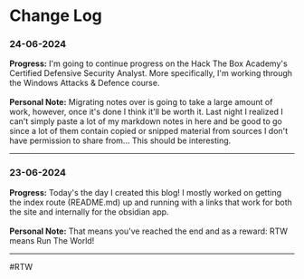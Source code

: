 # Change Log
### 24-06-2024
**Progress:** I'm going to continue progress on the Hack The Box Academy's Certified Defensive Security Analyst. More specifically, I'm working through the Windows Attacks & Defence course.<br><br>
**Personal Note:** Migrating notes over is going to take a large amount of work, however, once it's done I think it'll be worth it. Last night I realized I can't simply paste a lot of my markdown notes in here and be good to go since a lot of them contain copied or snipped material from sources I don't have permission to share from... This should be interesting.<br>
<hr>

### 23-06-2024
**Progress:** Today's the day I created this blog! I mostly worked on getting the index route (README.md) up and running with a links that work for both the site and internally for the obsidian app.<br><br>
**Personal Note:** That means you've reached the end and as a reward: RTW means Run The World! <br>
<hr>
#RTW